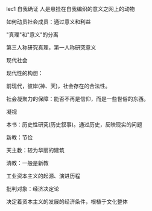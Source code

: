 lec1
自我确证
人是悬挂在自我编织的意义之网上的动物

如何动员社会成员：通过意义和利益

"真理"和"意义"的分离

第三人称研究真理，第一人称研究意义

现代社会

现代性的构想：

前现代，彼岸(神、天)，社会存在的合法性。

社会凝聚力的保障：能否不再是信仰，而是一些世俗的东西。

凝视

本书：历史性研究(历史叙事)。通过历史，反映现实的问题

新教：节俭

天主教：较为华丽的建筑

清教：一般是新教

工业资本主义的起源、演进历程

批判对象：经济决定论

决定着资本主义的发展的经济条件，根植于文化整体
